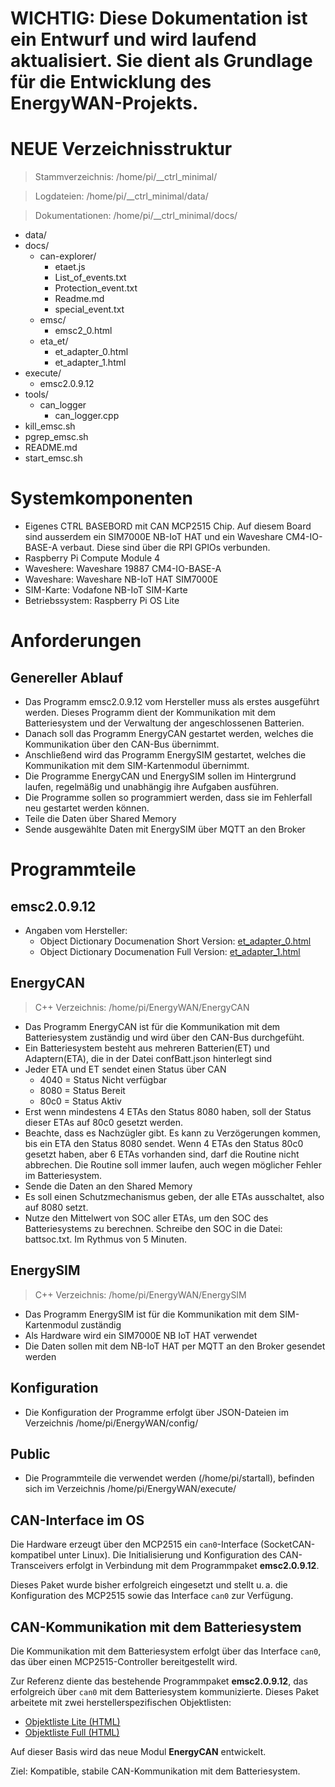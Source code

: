 # WICHTIG: Diese Dokumentation ist ein Entwurf und wird laufend aktualisiert. Sie dient als Grundlage für die Entwicklung des EnergyWAN-Projekts.

# NEUE Verzeichnisstruktur

> Stammverzeichnis: /home/pi/__ctrl_minimal/

> Logdateien: /home/pi/__ctrl_minimal/data/

> Dokumentationen: /home/pi/__ctrl_minimal/docs/

- data/
- docs/
  - can-explorer/
    - etaet.js
    - List_of_events.txt
    - Protection_event.txt
    - Readme.md
    - special_event.txt
  - emsc/
    - emsc2_0.html
  - eta_et/
    - et_adapter_0.html
    - et_adapter_1.html
- execute/
  - emsc2.0.9.12
- tools/
  - can_logger
    - can_logger.cpp
- kill_emsc.sh
- pgrep_emsc.sh
- README.md
- start_emsc.sh

# Systemkomponenten

- Eigenes CTRL BASEBORD mit CAN MCP2515 Chip. Auf diesem Board sind ausserdem ein SIM7000E NB-IoT HAT und ein Waveshare CM4-IO-BASE-A verbaut. Diese sind über die RPI GPIOs verbunden.
- Raspberry Pi Compute Module 4
- Waveshere: Waveshare 19887 CM4-IO-BASE-A
- Waveshare: Waveshare NB-IoT HAT SIM7000E
- SIM-Karte: Vodafone NB-IoT SIM-Karte
- Betriebssystem: Raspberry Pi OS Lite

# Anforderungen

## Genereller Ablauf

- Das Programm emsc2.0.9.12 vom Hersteller muss als erstes ausgeführt werden. Dieses Programm dient der Kommunikation mit dem Batteriesystem und der Verwaltung der angeschlossenen Batterien.
- Danach soll das Programm EnergyCAN gestartet werden, welches die Kommunikation über den CAN-Bus übernimmt.
- Anschließend wird das Programm EnergySIM gestartet, welches die Kommunikation mit dem SIM-Kartenmodul übernimmt.
- Die Programme EnergyCAN und EnergySIM sollen im Hintergrund laufen, regelmäßig und unabhängig ihre Aufgaben ausführen.
- Die Programme sollen so programmiert werden, dass sie im Fehlerfall neu gestartet werden können.
- Teile die Daten über Shared Memory
- Sende ausgewählte Daten mit EnergySIM über MQTT an den Broker

# Programmteile

## emsc2.0.9.12

- Angaben vom Hersteller:
  - Object Dictionary Documenation Short Version: [et_adapter_0.html](https://github.com/tBrause/__ctrl_chat/blob/main/et_adapter_0.html)
  - Object Dictionary Documenation Full Version: [et_adapter_1.html](https://github.com/tBrause/__ctrl_chat/blob/main/et_adapter_1.html)

## EnergyCAN

> C++ Verzeichnis: /home/pi/EnergyWAN/EnergyCAN

- Das Programm EnergyCAN ist für die Kommunikation mit dem Batteriesystem zuständig und wird über den CAN-Bus durchgefüht.
- Ein Batteriesystem besteht aus mehreren Batterien(ET) und Adaptern(ETA), die in der Datei confBatt.json hinterlegt sind
- Jeder ETA und ET sendet einen Status über CAN
  - 4040 = Status Nicht verfügbar
  - 8080 = Status Bereit
  - 80c0 = Status Aktiv
- Erst wenn mindestens 4 ETAs den Status 8080 haben, soll der Status dieser ETAs auf 80c0 gesetzt werden.
- Beachte, dass es Nachzügler gibt. Es kann zu Verzögerungen kommen, bis ein ETA den Status 8080 sendet. Wenn 4 ETAs den Status 80c0 gesetzt haben, aber 6 ETAs vorhanden sind, darf die Routine nicht abbrechen. Die Routine soll immer laufen, auch wegen möglicher Fehler im Batteriesystem.
- Sende die Daten an den Shared Memory
- Es soll einen Schutzmechanismus geben, der alle ETAs ausschaltet, also auf 8080 setzt.
- Nutze den Mittelwert von SOC aller ETAs, um den SOC des Batteriesystems zu berechnen.
  Schreibe den SOC in die Datei: battsoc.txt. Im Rythmus von 5 Minuten.

## EnergySIM

> C++ Verzeichnis: /home/pi/EnergyWAN/EnergySIM

- Das Programm EnergySIM ist für die Kommunikation mit dem SIM-Kartenmodul zuständig
- Als Hardware wird ein SIM7000E NB IoT HAT verwendet
- Die Daten sollen mit dem NB-IoT HAT per MQTT an den Broker gesendet werden

## Konfiguration

- Die Konfiguration der Programme erfolgt über JSON-Dateien im Verzeichnis /home/pi/EnergyWAN/config/

## Public

- Die Programmteile die verwendet werden (/home/pi/startall), befinden sich im Verzeichnis /home/pi/EnergyWAN/execute/

## CAN-Interface im OS

Die Hardware erzeugt über den MCP2515 ein `can0`-Interface (SocketCAN-kompatibel unter Linux).
Die Initialisierung und Konfiguration des CAN-Transceivers erfolgt in Verbindung mit dem Programmpaket **emsc2.0.9.12**.

Dieses Paket wurde bisher erfolgreich eingesetzt und stellt u. a. die Konfiguration des MCP2515 sowie das Interface `can0` zur Verfügung.

## CAN-Kommunikation mit dem Batteriesystem

Die Kommunikation mit dem Batteriesystem erfolgt über das Interface `can0`, das über einen MCP2515-Controller bereitgestellt wird.

Zur Referenz diente das bestehende Programmpaket **emsc2.0.9.12**, das erfolgreich über `can0` mit dem Batteriesystem kommunizierte. Dieses Paket arbeitete mit zwei herstellerspezifischen Objektlisten:

- [Objektliste Lite (HTML)](https://github.com/tBrause/__ctrl_chat/blob/main/et_adapter_0.html)
- [Objektliste Full (HTML)](https://github.com/tBrause/__ctrl_chat/blob/main/et_adapter_1.html)

Auf dieser Basis wird das neue Modul **EnergyCAN** entwickelt.

Ziel: Kompatible, stabile CAN-Kommunikation mit dem Batteriesystem.
